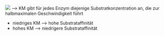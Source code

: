 ![](Pasted%20image%2020240614104003.png)
--> KM gibt für jedes Enzym diejenige Substratkonzentration an, die zur halbmaximalen Geschwindigkeit führt 

- niedriges KM --> hohe Substrataffinität 
- hohes KM --> niedrigere Substrataffinität 
